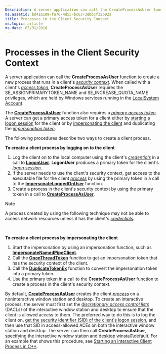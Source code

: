 ```yaml
---
Description: A server application can call the CreateProcessAsUser function to create a new process that runs in a clients security context.
ms.assetid: bd416109-fe76-4d55-bc63-3ebbcf32b92a
title: Processes in the Client Security Context
ms.topic: article
ms.date: 05/31/2018
---
```


# Processes in the Client Security Context

A server application can call the [**CreateProcessAsUser**](https://docs.microsoft.com/windows/desktop/api/processthreadsapi/nf-processthreadsapi-createprocessasusera) function to create a new process that runs in a client's [*security context*](https://docs.microsoft.com/windows/desktop/SecGloss/s-gly). When called with a client's [*access token*](https://docs.microsoft.com/windows/desktop/SecGloss/a-gly), **CreateProcessAsUser** requires the SE\_ASSIGNPRIMARYTOKEN\_NAME and SE\_INCREASE\_QUOTA\_NAME privileges, which are held by Windows services running in the [LocalSystem Account](https://docs.microsoft.com/windows/desktop/Services/localsystem-account).

The [**CreateProcessAsUser**](https://docs.microsoft.com/windows/desktop/api/processthreadsapi/nf-processthreadsapi-createprocessasusera) function also requires a [*primary access token*](https://docs.microsoft.com/windows/desktop/SecGloss/p-gly). A server can get a primary access token for a client either by [starting a logon session](client-logon-sessions.md) for the client or by [impersonating the client](client-impersonation.md) and duplicating the [*impersonation token*](https://docs.microsoft.com/windows/desktop/SecGloss/i-gly).

The following procedures describe two ways to create a client process.

**To create a client process by logging on to the client**

1.  Log the client on to the local computer using the client's [*credentials*](https://docs.microsoft.com/windows/desktop/SecGloss/c-gly) in a call to [**LogonUser**](https://docs.microsoft.com/windows/desktop/api/winbase/nf-winbase-logonusera). **LogonUser** produces a primary token for the client's [*logon session*](https://docs.microsoft.com/windows/desktop/SecGloss/l-gly).
2.  If the server needs to use the client's security context, get access to the executable file for the client [*process*](https://docs.microsoft.com/windows/desktop/SecGloss/p-gly) by using the primary token in a call to the [**ImpersonateLoggedOnUser**](https://msdn.microsoft.com/library/Aa378612(v=VS.85).aspx) function.
3.  Create a process in the client's security context by using the primary token in a call to [**CreateProcessAsUser**](https://docs.microsoft.com/windows/desktop/api/processthreadsapi/nf-processthreadsapi-createprocessasusera).

> [!Note]  
> A process created by using the following technique may not be able to access network resources unless it has the client's [*credentials*](https://docs.microsoft.com/windows/desktop/SecGloss/c-gly).

 

**To create a client process by impersonating the client**

1.  Start the impersonation by using an impersonation function, such as [**ImpersonateNamedPipeClient**](https://msdn.microsoft.com/library/Aa378618(v=VS.85).aspx).
2.  Call the [**OpenThreadToken**](https://msdn.microsoft.com/library/Aa379296(v=VS.85).aspx) function to get an impersonation token that has the security context of the client.
3.  Call the [**DuplicateTokenEx**](https://msdn.microsoft.com/library/Aa446617(v=VS.85).aspx) function to convert the impersonation token into a primary token.
4.  Use the primary token in a call to the [**CreateProcessAsUser**](https://docs.microsoft.com/windows/desktop/api/processthreadsapi/nf-processthreadsapi-createprocessasusera) function to create a process in the client's security context.

By default, [**CreateProcessAsUser**](https://docs.microsoft.com/windows/desktop/api/processthreadsapi/nf-processthreadsapi-createprocessasusera) creates the client [*process*](https://docs.microsoft.com/windows/desktop/SecGloss/p-gly) on a noninteractive window station and desktop. To create an interactive process, the server must first set the [*discretionary access control lists*](https://docs.microsoft.com/windows/desktop/SecGloss/d-gly) (DACLs) of the interactive window station and desktop to ensure that the client is allowed access to them. The preferred way to do this is to log the client on, [get the security identifier (SID) of the client's logon session](https://docs.microsoft.com/previous-versions//aa446670(v=vs.85)), and then use that SID in access-allowed ACEs on both the interactive window station and desktop. The server can then call **CreateProcessAsUser**, specifying the interactive window station and desktop winsta0\\default. For an example that shows this procedure, see [Starting an Interactive Client Process in C++](https://docs.microsoft.com/previous-versions//aa379608(v=vs.85)).

 

 



